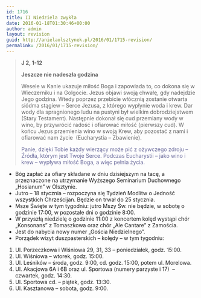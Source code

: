 ```yaml
---
id: 1716
title: II Niedziela zwykła
date: 2016-01-18T01:30:46+00:00
author: admin
layout: revision
guid: http://anielaolsztynek.pl/2016/01/1715-revision/
permalink: /2016/01/1715-revision/
---
```

> **J 2, 1-12**
> 
> **Jeszcze nie nadeszła godzina**
> 
> Wesele w Kanie ukazuje miłość Boga i zapowiada to, co dokona się w Wieczerniku i na Golgocie. Jezus objawi swoją chwałę, gdy nadejdzie Jego godzina. Wtedy poprzez przebicie włócznią zostanie otwarta siódma stągiew &#8211; Serce Jezusa, z którego wypłynie woda i krew. Dar wody dla spragnionego ludu na pustyni był wielkim dobrodziejstwem (Stary Testament). Następnie dokonał się cud przemiany wody w wino, by przywrócić radość i ofiarować miłość (pierwszy cud). W końcu Jezus przemienia wino w swoją Krew, aby pozostać z nami i ofiarować nam życie  (Eucharystia &#8211; Zbawienie).
> 
> <span style="color: #666699;">Panie, dzięki Tobie każdy wierzący może pić z ożywczego zdroju &#8211; Źródła, którym jest Twoje Serce. Podczas Eucharystii &#8211; jako wino i krew &#8211; wypływa miłość Boga, a więc pełnia życia.</span>

  * Bóg zapłać za ofiary składane w dniu dzisiejszym na tacę, a przeznaczone na utrzymanie Wyższego Seminarium Duchownego &#8222;Hosianum&#8221; w Olsztynie.
  * Jutro &#8211; 18 stycznia &#8211; rozpoczyna się Tydzień Modlitw o Jedność wszystkich Chrześcijan. Będzie on trwał do 25 stycznia.
  * Msze Święte w tym tygodniu: jutro Mszy Św. nie będzie, w sobotę o godzinie 17:00, w pozostałe dni o godzinie 8:00.
  * W przyszłą niedzielę o godzinie 11:00 z koncertem kolęd wystąpi chór &#8222;Konsonans&#8221; z Tomaszkowa oraz chór &#8222;Ale Cantare&#8221; z Zamościa.
  * Jest do nabycia nowy numer &#8222;Gościa Niedzielnego&#8221;.
  * Porządek wizyt duszpasterskich &#8211; kolędy &#8211; w tym tygodniu:

<span style="font-size: 16px;"></p> 

<ol>
  <li>
    Ul. Porzeczkowa i Wiśniowa 29, 31, 33 &#8211; poniedziałek, godz. 15:00.
  </li>
  <li>
    Ul. Wiśniowa &#8211; wtorek, godz. 15:00.
  </li>
  <li>
    Ul. Leśników &#8211; środa, godz. 9:00, cd. godz. 15:00, potem ul. Morelowa.
  </li>
  <li>
    Ul. Akacjowa 6A i 6B oraz ul. Sportowa (numery parzyste i 17)  &#8211; czwartek, godz. 14:30.
  </li>
  <li>
    Ul. Sportowa cd. &#8211; piątek, godz. 13:30.
  </li>
  <li>
    Ul. Kasztanowa &#8211; sobota, godz. 9:00.
  </li>
</ol>

<p>
  </span>
</p>